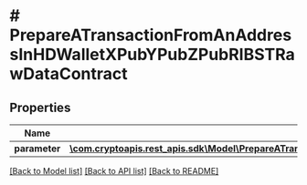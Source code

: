 # # PrepareATransactionFromAnAddressInHDWalletXPubYPubZPubRIBSTRawDataContract

## Properties

Name | Type | Description | Notes
------------ | ------------- | ------------- | -------------
**parameter** | [**\com.cryptoapis.rest_apis.sdk\Model\PrepareATransactionFromAnAddressInHDWalletXPubYPubZPubRIBSTRawDataContractParameter**](PrepareATransactionFromAnAddressInHDWalletXPubYPubZPubRIBSTRawDataContractParameter.md) |  |

[[Back to Model list]](../../README.md#models) [[Back to API list]](../../README.md#endpoints) [[Back to README]](../../README.md)
